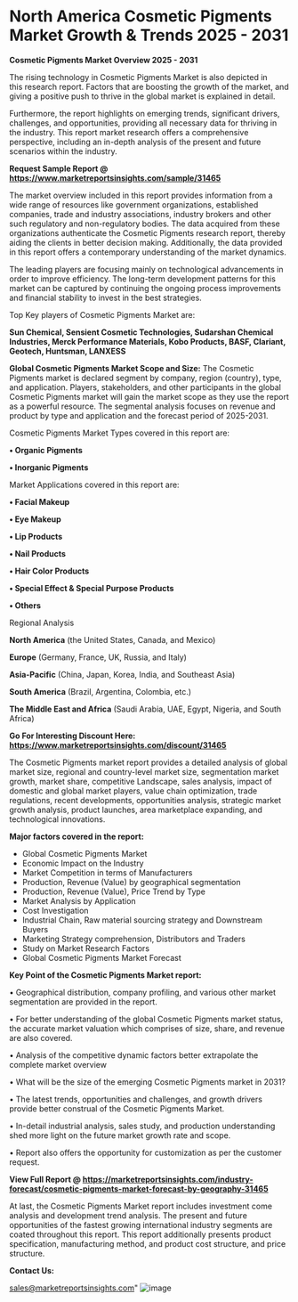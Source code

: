  # North America Cosmetic Pigments Market Growth & Trends 2025 - 2031

<Strong> Cosmetic Pigments Market Overview 2025 - 2031</strong>

The rising technology in Cosmetic Pigments Market is also depicted in this research report. Factors that are boosting the growth of the market, and giving a positive push to thrive in the global market is explained in detail.

Furthermore, the report highlights on emerging trends, significant drivers, challenges, and opportunities, providing all necessary data for thriving in the industry. This report market research offers a comprehensive perspective, including an in-depth analysis of the present and future scenarios within the industry.

<strong>Request Sample Report @ <a href=https://www.marketreportsinsights.com/sample/31465>https://www.marketreportsinsights.com/sample/31465</a></strong>

The market overview included in this report provides information from a wide range of resources like government organizations, established companies, trade and industry associations, industry brokers and other such regulatory and non-regulatory bodies. The data acquired from these organizations authenticate the Cosmetic Pigments research report, thereby aiding the clients in better decision making. Additionally, the data provided in this report offers a contemporary understanding of the market dynamics.

The leading players are focusing mainly on technological advancements in order to improve efficiency. The long-term development patterns for this market can be captured by continuing the ongoing process improvements and financial stability to invest in the best strategies.

Top Key players of Cosmetic Pigments Market are:

<strong>Sun Chemical, Sensient Cosmetic Technologies, Sudarshan Chemical Industries, Merck Performance Materials, Kobo Products, BASF, Clariant, Geotech, Huntsman, LANXESS</strong>

<strong><b>Global Cosmetic Pigments Market Scope and Size:</b></strong>
The Cosmetic Pigments market is declared segment by company, region (country), type, and application. Players, stakeholders, and other participants in the global Cosmetic Pigments market will gain the market scope as they use the report as a powerful resource. The segmental analysis focuses on revenue and product by type and application and the forecast period of 2025-2031.

Cosmetic Pigments Market Types covered in this report are:

<strong>• Organic Pigments

• Inorganic Pigments</strong>

Market Applications covered in this report are:

<strong>• Facial Makeup

• Eye Makeup

• Lip Products

• Nail Products

• Hair Color Products

• Special Effect & Special Purpose Products

• Others</strong> 

Regional Analysis

<strong>North America</strong> (the United States, Canada, and Mexico)

<strong>Europe</strong> (Germany, France, UK, Russia, and Italy)

<strong>Asia-Pacific</strong> (China, Japan, Korea, India, and Southeast Asia)

<strong>South America</strong> (Brazil, Argentina, Colombia, etc.)

<strong>The Middle East and Africa</strong> (Saudi Arabia, UAE, Egypt, Nigeria, and South Africa)

<strong>Go For Interesting Discount Here: <a href=https://www.marketreportsinsights.com/discount/31465>https://www.marketreportsinsights.com/discount/31465</a></strong>

The Cosmetic Pigments market report provides a detailed analysis of global market size, regional and country-level market size, segmentation market growth, market share, competitive Landscape, sales analysis, impact of domestic and global market players, value chain optimization, trade regulations, recent developments, opportunities analysis, strategic market growth analysis, product launches, area marketplace expanding, and technological innovations.

<strong><b>Major factors covered in the report:</b></strong>
<ul>
  <li>Global Cosmetic Pigments Market </li>
  <li>Economic Impact on the Industry</li>
  <li>Market Competition in terms of Manufacturers</li>
  <li>Production, Revenue (Value) by geographical segmentation</li>
  <li>Production, Revenue (Value), Price Trend by Type</li>
  <li>Market Analysis by Application</li>
  <li>Cost Investigation</li>
  <li>Industrial Chain, Raw material sourcing strategy and Downstream Buyers</li>
  <li>Marketing Strategy comprehension, Distributors and Traders</li>
  <li>Study on Market Research Factors</li>
  <li>Global Cosmetic Pigments Market Forecast</li>
</ul>

<strong><b>Key Point of the Cosmetic Pigments Market report:</b></strong>

• Geographical distribution, company profiling, and various other market segmentation are provided in the report.

• For better understanding of the global Cosmetic Pigments market status, the accurate market valuation which comprises of size, share, and revenue are also covered.

• Analysis of the competitive dynamic factors better extrapolate the complete market overview

• What will be the size of the emerging Cosmetic Pigments market in 2031?

• The latest trends, opportunities and challenges, and growth drivers provide better construal of the Cosmetic Pigments Market.

• In-detail industrial analysis, sales study, and production understanding shed more light on the future market growth rate and scope.

• Report also offers the opportunity for customization as per the customer request.

<strong><b>View Full Report @ <a href=https://marketreportsinsights.com/industry-forecast/cosmetic-pigments-market-forecast-by-geography-31465>https://marketreportsinsights.com/industry-forecast/cosmetic-pigments-market-forecast-by-geography-31465</a></b></strong>


At last, the Cosmetic Pigments Market report includes investment come analysis and development trend analysis. The present and future opportunities of the fastest growing international industry segments are coated throughout this report. This report additionally presents product specification, manufacturing method, and product cost structure, and price structure.

<strong>Contact Us:</strong>

sales@marketreportsinsights.com"
![image](https://github.com/user-attachments/assets/5d84c6f5-f315-440f-afd4-9dfa7cc5ecab)
